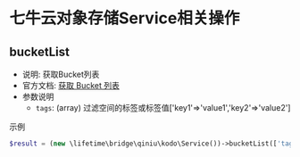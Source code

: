 # 七牛云对象存储Service相关操作

## bucketList
- 说明: 获取Bucket列表
- 官方文档: [获取 Bucket 列表](https://developer.qiniu.com/kodo/3926/get-service)
- 参数说明
  + `tags`: (array) 过滤空间的标签或标签值['key1'=>'value1','key2'=>'value2']

示例
~~~php
$result = (new \lifetime\bridge\qiniu\kodo\Service())->bucketList(['tag1' => 'v1']);
~~~